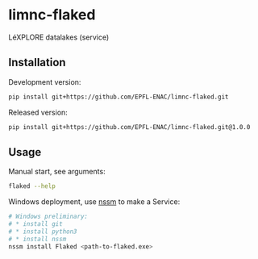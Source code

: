 # limnc-flaked

LéXPLORE datalakes (service)

## Installation

Development version:

```bash
pip install git+https://github.com/EPFL-ENAC/limnc-flaked.git
```

Released version:

```bash
pip install git+https://github.com/EPFL-ENAC/limnc-flaked.git@1.0.0
```

## Usage

Manual start, see arguments:

```bash
flaked --help
```

Windows deployment, use [nssm](https://nssm.cc/) to make a Service:

```bash
# Windows preliminary:
# * install git
# * install python3
# * install nssm
nssm install Flaked <path-to-flaked.exe>
```
